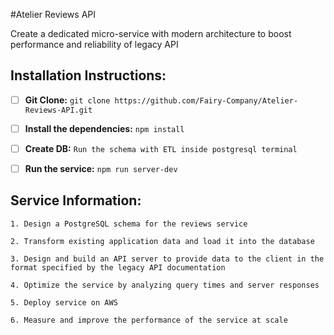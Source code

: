 #Atelier Reviews API 

Create a dedicated micro-service with modern architecture to boost performance and reliability of legacy API 

## Installation Instructions: 

- [ ] **Git Clone:** `git clone https://github.com/Fairy-Company/Atelier-Reviews-API.git`


- [ ] **Install the dependencies:**
`npm install`


- [ ] **Create DB:**
`Run the schema with ETL inside postgresql terminal`


- [ ] **Run the service:**
`npm run server-dev`

## Service Information: 

`1. Design a PostgreSQL schema for the reviews service` 

`2. Transform existing application data and load it into the database`

`3. Design and build an API server to provide data to the client in the format specified by the legacy API documentation`

`4. Optimize the service by analyzing query times and server responses`

`5. Deploy service on AWS` 

`6. Measure and improve the performance of the service at scale`


